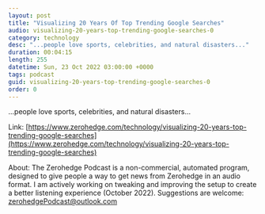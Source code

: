 ```yaml
---
layout: post
title: "Visualizing 20 Years Of Top Trending Google Searches"
audio: visualizing-20-years-top-trending-google-searches-0
category: technology
desc: "...people love sports, celebrities, and natural disasters..."
duration: 00:04:15
length: 255
datetime: Sun, 23 Oct 2022 03:00:00 +0000
tags: podcast
guid: visualizing-20-years-top-trending-google-searches-0
order: 0
---
```

...people love sports, celebrities, and natural disasters...

Link: [https://www.zerohedge.com/technology/visualizing-20-years-top-trending-google-searches](https://www.zerohedge.com/technology/visualizing-20-years-top-trending-google-searches)

About: The Zerohedge Podcast is a non-commercial, automated program, designed to give people a way to get news from Zerohedge in an audio format.  I am actively working on tweaking and improving the setup to create a better listening experience (October 2022).  Suggestions are welcome: [zerohedgePodcast@outlook.com](mailto:zerohedgePodcast@outlook.com)